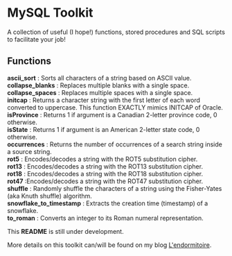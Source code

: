 # MySQL Toolkit

A collection of useful (I hope!) functions, stored procedures and SQL scripts to facilitate your job!

## Functions

**ascii_sort** : Sorts all characters of a string based on ASCII value.  
**collapse_blanks** : Replaces multiple blanks with a single space.  
**collapse_spaces** : Replaces multiple spaces with a single space.  
**initcap** : Returns a character string with the first letter of each word converted to uppercase. This function EXACTLY mimics INITCAP of Oracle.  
**isProvince** : Returns 1 if argument is a Canadian 2-letter province code, 0 otherwise.  
**isState** : Returns 1 if argument is an American 2-letter state code, 0 otherwise.  
**occurrences** : Returns the number of occurrences of a search string inside a source string.    
**rot5** : Encodes/decodes a string with the ROT5 substitution cipher.  
**rot13** : Encodes/decodes a string with the ROT13 substitution cipher.  
**rot18** : Encodes/decodes a string with the ROT18 substitution cipher.  
**rot47** :Encodes/decodes a string with the ROT47 substitution cipher.  
**shuffle** : Randomly shuffle the characters of a string using the Fisher-Yates (aka Knuth shuffle) algorithm.  
**snowflake_to_timestamp** : Extracts the creation time (timestamp) of a snowflake.  
**to_roman** : Converts an integer to its Roman numeral representation.  
 

This **README** is still under development.  

More details on this toolkit can/will be found on my blog [L'endormitoire](http://www.endormitoire.wordpress.com).  